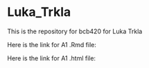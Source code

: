 # Luka_Trkla
This is the repository for bcb420 for Luka Trkla

Here is the link for A1 .Rmd file:

Here is the link for A1 .html file:

